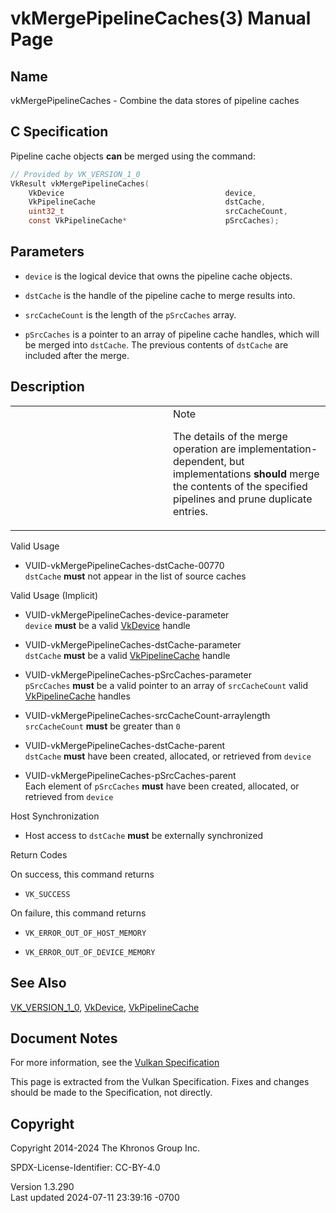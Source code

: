 # vkMergePipelineCaches(3) Manual Page

## Name

vkMergePipelineCaches - Combine the data stores of pipeline caches



## <a href="#_c_specification" class="anchor"></a>C Specification

Pipeline cache objects **can** be merged using the command:

``` c
// Provided by VK_VERSION_1_0
VkResult vkMergePipelineCaches(
    VkDevice                                    device,
    VkPipelineCache                             dstCache,
    uint32_t                                    srcCacheCount,
    const VkPipelineCache*                      pSrcCaches);
```

## <a href="#_parameters" class="anchor"></a>Parameters

- `device` is the logical device that owns the pipeline cache objects.

- `dstCache` is the handle of the pipeline cache to merge results into.

- `srcCacheCount` is the length of the `pSrcCaches` array.

- `pSrcCaches` is a pointer to an array of pipeline cache handles, which
  will be merged into `dstCache`. The previous contents of `dstCache`
  are included after the merge.

## <a href="#_description" class="anchor"></a>Description

<table>
<colgroup>
<col style="width: 50%" />
<col style="width: 50%" />
</colgroup>
<tbody>
<tr>
<td class="icon"><em></em></td>
<td class="content">Note
<p>The details of the merge operation are implementation-dependent, but
implementations <strong>should</strong> merge the contents of the
specified pipelines and prune duplicate entries.</p></td>
</tr>
</tbody>
</table>

Valid Usage

- <a href="#VUID-vkMergePipelineCaches-dstCache-00770"
  id="VUID-vkMergePipelineCaches-dstCache-00770"></a>
  VUID-vkMergePipelineCaches-dstCache-00770  
  `dstCache` **must** not appear in the list of source caches

Valid Usage (Implicit)

- <a href="#VUID-vkMergePipelineCaches-device-parameter"
  id="VUID-vkMergePipelineCaches-device-parameter"></a>
  VUID-vkMergePipelineCaches-device-parameter  
  `device` **must** be a valid [VkDevice](https://registry.khronos.org/vulkan/specs/1.3-extensions/man/html/VkDevice.html) handle

- <a href="#VUID-vkMergePipelineCaches-dstCache-parameter"
  id="VUID-vkMergePipelineCaches-dstCache-parameter"></a>
  VUID-vkMergePipelineCaches-dstCache-parameter  
  `dstCache` **must** be a valid [VkPipelineCache](https://registry.khronos.org/vulkan/specs/1.3-extensions/man/html/VkPipelineCache.html)
  handle

- <a href="#VUID-vkMergePipelineCaches-pSrcCaches-parameter"
  id="VUID-vkMergePipelineCaches-pSrcCaches-parameter"></a>
  VUID-vkMergePipelineCaches-pSrcCaches-parameter  
  `pSrcCaches` **must** be a valid pointer to an array of
  `srcCacheCount` valid [VkPipelineCache](https://registry.khronos.org/vulkan/specs/1.3-extensions/man/html/VkPipelineCache.html) handles

- <a href="#VUID-vkMergePipelineCaches-srcCacheCount-arraylength"
  id="VUID-vkMergePipelineCaches-srcCacheCount-arraylength"></a>
  VUID-vkMergePipelineCaches-srcCacheCount-arraylength  
  `srcCacheCount` **must** be greater than `0`

- <a href="#VUID-vkMergePipelineCaches-dstCache-parent"
  id="VUID-vkMergePipelineCaches-dstCache-parent"></a>
  VUID-vkMergePipelineCaches-dstCache-parent  
  `dstCache` **must** have been created, allocated, or retrieved from
  `device`

- <a href="#VUID-vkMergePipelineCaches-pSrcCaches-parent"
  id="VUID-vkMergePipelineCaches-pSrcCaches-parent"></a>
  VUID-vkMergePipelineCaches-pSrcCaches-parent  
  Each element of `pSrcCaches` **must** have been created, allocated, or
  retrieved from `device`

Host Synchronization

- Host access to `dstCache` **must** be externally synchronized

Return Codes

On success, this command returns  
- `VK_SUCCESS`

On failure, this command returns  
- `VK_ERROR_OUT_OF_HOST_MEMORY`

- `VK_ERROR_OUT_OF_DEVICE_MEMORY`

## <a href="#_see_also" class="anchor"></a>See Also

[VK_VERSION_1_0](https://registry.khronos.org/vulkan/specs/1.3-extensions/man/html/VK_VERSION_1_0.html), [VkDevice](https://registry.khronos.org/vulkan/specs/1.3-extensions/man/html/VkDevice.html),
[VkPipelineCache](https://registry.khronos.org/vulkan/specs/1.3-extensions/man/html/VkPipelineCache.html)

## <a href="#_document_notes" class="anchor"></a>Document Notes

For more information, see the <a
href="https://registry.khronos.org/vulkan/specs/1.3-extensions/html/vkspec.html#vkMergePipelineCaches"
target="_blank" rel="noopener">Vulkan Specification</a>

This page is extracted from the Vulkan Specification. Fixes and changes
should be made to the Specification, not directly.

## <a href="#_copyright" class="anchor"></a>Copyright

Copyright 2014-2024 The Khronos Group Inc.

SPDX-License-Identifier: CC-BY-4.0

Version 1.3.290  
Last updated 2024-07-11 23:39:16 -0700
